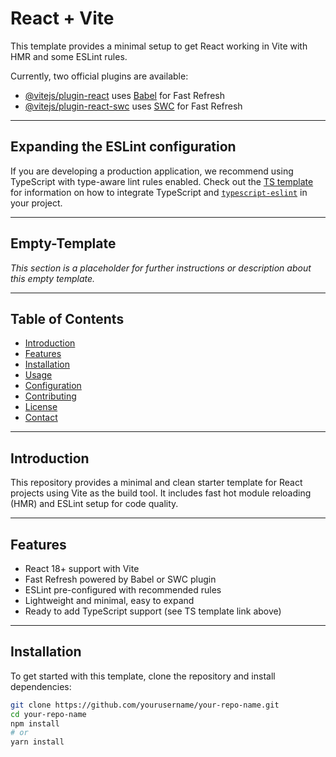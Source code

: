 # React + Vite

This template provides a minimal setup to get React working in Vite with HMR and some ESLint rules.

Currently, two official plugins are available:

- [@vitejs/plugin-react](https://github.com/vitejs/vite-plugin-react/blob/main/packages/plugin-react) uses [Babel](https://babeljs.io/) for Fast Refresh  
- [@vitejs/plugin-react-swc](https://github.com/vitejs/vite-plugin-react/blob/main/packages/plugin-react-swc) uses [SWC](https://swc.rs/) for Fast Refresh

---

## Expanding the ESLint configuration

If you are developing a production application, we recommend using TypeScript with type-aware lint rules enabled. Check out the [TS template](https://github.com/vitejs/vite/tree/main/packages/create-vite/template-react-ts) for information on how to integrate TypeScript and [`typescript-eslint`](https://typescript-eslint.io) in your project.

---

## Empty-Template

*This section is a placeholder for further instructions or description about this empty template.*

---

## Table of Contents

- [Introduction](#introduction)  
- [Features](#features)  
- [Installation](#installation)  
- [Usage](#usage)  
- [Configuration](#configuration)  
- [Contributing](#contributing)  
- [License](#license)  
- [Contact](#contact)  

---

## Introduction

This repository provides a minimal and clean starter template for React projects using Vite as the build tool. It includes fast hot module reloading (HMR) and ESLint setup for code quality.

---

## Features

- React 18+ support with Vite  
- Fast Refresh powered by Babel or SWC plugin  
- ESLint pre-configured with recommended rules  
- Lightweight and minimal, easy to expand  
- Ready to add TypeScript support (see TS template link above)  

---

## Installation

To get started with this template, clone the repository and install dependencies:

```bash
git clone https://github.com/yourusername/your-repo-name.git
cd your-repo-name
npm install
# or
yarn install
